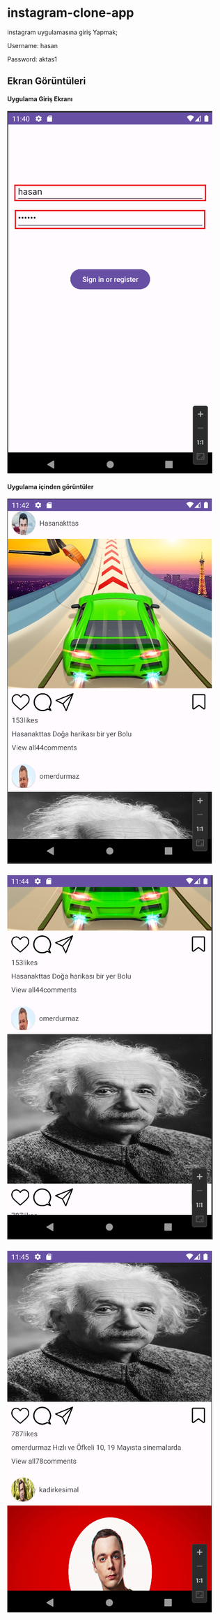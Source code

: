 # instagram-clone-app

instagram uygulamasına giriş Yapmak;

Username: hasan 

Password: aktas1

## Ekran Görüntüleri

#### Uygulama Giriş Ekranı
![Uygulama Ekran Görüntüsü](https://github.com/aktashasan/instagram-clone-app/blob/main/ScreenShots/Screenshot%202023-05-31%20114229.png)
#### Uygulama içinden görüntüler
![Uygulama Ekran Görüntüsü](https://github.com/aktashasan/instagram-clone-app/blob/main/ScreenShots/Screenshot%202023-05-31%20114306.png)
#####
![Uygulama Ekran Görüntüsü](https://github.com/aktashasan/instagram-clone-app/blob/main/ScreenShots/Screenshot%202023-05-31%20114514.png)
#####
![Uygulama Ekran Görüntüsü](https://github.com/aktashasan/instagram-clone-app/blob/main/ScreenShots/Screenshot%202023-05-31%20114601.png)
